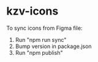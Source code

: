# kzv-icons

To sync icons from Figma file:

1. Run "npm run sync"
2. Bump version in package.json
3. Run "npm publish"
